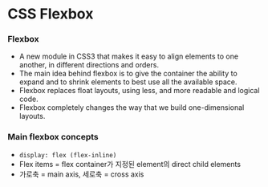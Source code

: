 # CSS Flexbox

### Flexbox

- A new module in CSS3 that makes it easy to align elements to one another, in different directions and orders.
- The main idea behind flexbox is to give the container the ability to expand and to shrink elements to best use all the available space.
- Flexbox replaces float layouts, using less, and more readable and logical code.
- Flexbox completely changes the way that we build one-dimensional layouts.

### Main flexbox concepts

- `display: flex (flex-inline)`
- Flex items = flex container가 지정된 element의 direct child elements
- 가로축 = main axis, 세로축 = cross axis
